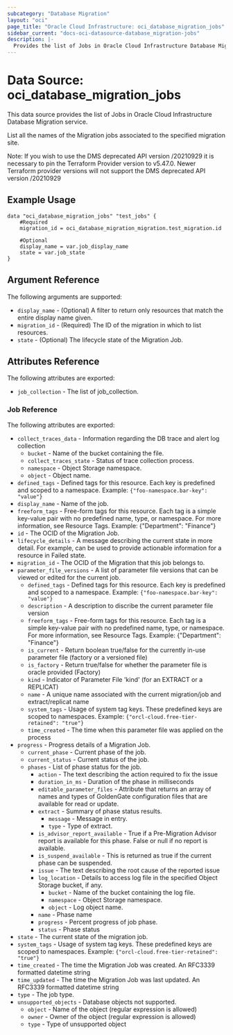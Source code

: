 ```yaml
---
subcategory: "Database Migration"
layout: "oci"
page_title: "Oracle Cloud Infrastructure: oci_database_migration_jobs"
sidebar_current: "docs-oci-datasource-database_migration-jobs"
description: |-
  Provides the list of Jobs in Oracle Cloud Infrastructure Database Migration service
---
```


# Data Source: oci_database_migration_jobs
This data source provides the list of Jobs in Oracle Cloud Infrastructure Database Migration service.

List all the names of the Migration jobs associated to the specified
migration site.

Note: If you wish to use the DMS deprecated API version /20210929 it is necessary to pin the Terraform Provider version to v5.47.0. Newer Terraform provider versions will not support the DMS deprecated API version /20210929

## Example Usage

```hcl
data "oci_database_migration_jobs" "test_jobs" {
	#Required
	migration_id = oci_database_migration_migration.test_migration.id

	#Optional
	display_name = var.job_display_name
	state = var.job_state
}
```

## Argument Reference

The following arguments are supported:

* `display_name` - (Optional) A filter to return only resources that match the entire display name given. 
* `migration_id` - (Required) The ID of the migration in which to list resources. 
* `state` - (Optional) The lifecycle state of the Migration Job. 


## Attributes Reference

The following attributes are exported:

* `job_collection` - The list of job_collection.

### Job Reference

The following attributes are exported:

* `collect_traces_data` - Information regarding the DB trace and alert log collection
	* `bucket` - Name of the bucket containing the file. 
	* `collect_traces_state` - Status of trace collection process. 
	* `namespace` - Object Storage namespace. 
	* `object` - Object name. 
* `defined_tags` - Defined tags for this resource. Each key is predefined and scoped to a namespace. Example: `{"foo-namespace.bar-key": "value"}` 
* `display_name` - Name of the job. 
* `freeform_tags` - Free-form tags for this resource. Each tag is a simple key-value pair with no predefined name, type, or namespace.  For more information, see Resource Tags. Example: {"Department": "Finance"} 
* `id` - The OCID of the Migration Job. 
* `lifecycle_details` - A message describing the current state in more detail. For example, can be used to provide actionable information for a resource in Failed state. 
* `migration_id` - The OCID of the Migration that this job belongs to. 
* `parameter_file_versions` - A list of parameter file versions that can be viewed or edited for the current job. 
	* `defined_tags` - Defined tags for this resource. Each key is predefined and scoped to a namespace. Example: `{"foo-namespace.bar-key": "value"}` 
	* `description` - A description to discribe the current parameter file version
	* `freeform_tags` - Free-form tags for this resource. Each tag is a simple key-value pair with no predefined name, type, or namespace.  For more information, see Resource Tags. Example: {"Department": "Finance"} 
	* `is_current` - Return boolean true/false for the currently in-use parameter file (factory or a versioned file)
	* `is_factory` - Return true/false for whether the parameter file is oracle provided (Factory)
	* `kind` - Indicator of Parameter File 'kind' (for an EXTRACT or a REPLICAT)
	* `name` - A unique name associated with the current migration/job and extract/replicat name
	* `system_tags` - Usage of system tag keys. These predefined keys are scoped to namespaces. Example: `{"orcl-cloud.free-tier-retained": "true"}` 
	* `time_created` - The time when this parameter file was applied on the process 
* `progress` - Progress details of a Migration Job. 
	* `current_phase` - Current phase of the job. 
	* `current_status` - Current status of the job. 
	* `phases` - List of phase status for the job. 
		* `action` - The text describing the action required to fix the issue 
		* `duration_in_ms` - Duration of the phase in milliseconds 
		* `editable_parameter_files` - Attribute that returns an array of names and types of GoldenGate configuration files that are available for read or update. 
		* `extract` - Summary of phase status results. 
			* `message` - Message in entry. 
			* `type` - Type of extract. 
		* `is_advisor_report_available` - True if a Pre-Migration Advisor report is available for this phase. False or null if no report is available. 
		* `is_suspend_available` - This is returned as true if the current phase can be suspended. 
		* `issue` - The text describing the root cause of the reported issue 
		* `log_location` - Details to access log file in the specified Object Storage bucket, if any. 
			* `bucket` - Name of the bucket containing the log file. 
			* `namespace` - Object Storage namespace. 
			* `object` - Log object name. 
		* `name` - Phase name 
		* `progress` - Percent progress of job phase. 
		* `status` - Phase status 
* `state` - The current state of the migration job. 
* `system_tags` - Usage of system tag keys. These predefined keys are scoped to namespaces. Example: `{"orcl-cloud.free-tier-retained": "true"}` 
* `time_created` - The time the Migration Job was created. An RFC3339 formatted datetime string 
* `time_updated` - The time the Migration Job was last updated. An RFC3339 formatted datetime string 
* `type` - The job type. 
* `unsupported_objects` - Database objects not supported. 
	* `object` - Name of the object (regular expression is allowed) 
	* `owner` - Owner of the object (regular expression is allowed) 
	* `type` - Type of unsupported object 

